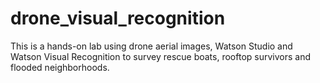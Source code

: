 # drone_visual_recognition

This is a hands-on lab using drone aerial images, Watson Studio and Watson Visual Recognition to survey rescue boats, rooftop survivors and flooded neighborhoods.
